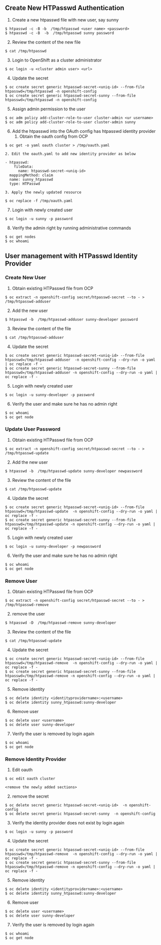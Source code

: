 ## Create New HTPasswd Authentication



1. Create a new htpasswd file with new user, say sunny

```
$ htpasswd -c -B -b  /tmp/htpasswd <user name> <password>
$ htpasswd -c -B  -b  /tmp/htpasswd sunny password
```


2. Review the content of the new file

```
$ cat /tmp/htpasswd 
```


3. Login to OpenShift as a cluster administrator 

```
$ oc login -u <cluster admin user> <url>
```


4. Update the secret

```
$ oc create secret generic htpasswd-secret-<uniq-id> --from-file htpasswd=/tmp/htpasswd -n openshift-config 
$ oc create secret generic htpasswd-secret-sunny --from-file htpasswd=/tmp/htpasswd -n openshift-config 
```


5. Assign admin permission to the user

```
$ oc adm policy add-cluster-role-to-user cluster-admin <ur username>
$ oc adm policy add-cluster-role-to-user cluster-admin sunny
```


6. Add the htpasswd into the OAuth config has htpasswd identity provider
    1. Obtain the oauth config from OCP

```
$ oc get -o yaml oauth cluster > /tmp/oauth.yaml
```


    2. Edit the oauth.yaml to add new identity provider as below

```
- htpasswd:
    fileData:
      name: htpasswd-secret-<uniq-id>
  mappingMethod: claim
  name: sunny_htpasswd
  type: HTPasswd
```


    3. Apply the newly updated resource 

```
$ oc replace -f /tmp/oauth.yaml
```


7. Login with newly created user

```
$ oc login -u sunny -p password
```


8. Verify the admin right by running administrative commands

```
$ oc get nodes
$ oc whoami
```




## User management with HTPasswd Identity Provider


### Create New User



1. Obtain existing HTPasswd file from OCP

```
$ oc extract -n openshift-config secret/htpasswd-secret --to - > /tmp/htpasswd-adduser
```


2. Add the new user

```
$ htpasswd -b  /tmp/htpasswd-adduser sunny-developer password
```


3. Review the content of the file

```
$ cat /tmp/htpasswd-adduser 
```


4. Update the secret

```
$ oc create secret generic htpasswd-secret-<uniq-id> --from-file htpasswd=/tmp/htpasswd-adduser  -n openshift-config --dry-run -o yaml | oc replace -f -
$ oc create secret generic htpasswd-secret-sunny --from-file htpasswd=/tmp/htpasswd-adduser -n openshift-config --dry-run -o yaml | oc replace -f -
```


5. Login with newly created user

```
$ oc login -u sunny-developer -p password
```


6. Verify the user and make sure he has no admin right

```
$ oc whoami
$ oc get node 
```




### Update User Password



1. Obtain existing HTPasswd file from OCP

```
$ oc extract -n openshift-config secret/htpasswd-secret --to - > /tmp/htpasswd-update
```


2. Add the new user

```
$ htpasswd -b  /tmp/htpasswd-update sunny-developer newpassword
```


3. Review the content of the file

```
$ cat /tmp/htpasswd-update 
```


4. Update the secret

```
$ oc create secret generic htpasswd-secret-<uniq-id> --from-file htpasswd=/tmp/htpasswd-update  -n openshift-config --dry-run -o yaml | oc replace -f -
$ oc create secret generic htpasswd-secret-sunny --from-file htpasswd=/tmp/htpasswd-update -n openshift-config --dry-run -o yaml | oc replace -f -
```


5. Login with newly created user

```
$ oc login -u sunny-developer -p newpassword
```


6. Verify the user and make sure he has no admin right

```
$ oc whoami
$ oc get node 
```




### Remove User 



1. Obtain existing HTPasswd file from OCP

```
$ oc extract -n openshift-config secret/htpasswd-secret --to - > /tmp/htpasswd-remove
```


2. remove the user

```
$ htpasswd -D  /tmp/htpasswd-remove sunny-developer
```


3. Review the content of the file

```
$ cat /tmp/htpasswd-update 
```


4. Update the secret

```
$ oc create secret generic htpasswd-secret-<uniq-id> --from-file htpasswd=/tmp/htpasswd-remove  -n openshift-config --dry-run -o yaml | oc replace -f -
$ oc create secret generic htpasswd-secret-sunny --from-file htpasswd=/tmp/htpasswd-remove -n openshift-config --dry-run -o yaml | oc replace -f -
```


5. Remove identity

```
$ oc delete identity <identityprovidername>:<username>
$ oc delete identity sunny_htpasswd:sunny-developer
```


6. Remove user

```
$ oc delete user <username>
$ oc delete user sunny-developer
```


7. Verify the user is removed by login again

```
$ oc whoami
$ oc get node 
```




### Remove Identity Provider 



1. Edit oauth

```
$ oc edit oauth cluster

<remove the newly added sections>
```


2. remove the secret

```
$ oc delete secret generic htpasswd-secret-<uniq-id>  -n openshift-config
$ oc delete secret generic htpasswd-secret-sunny  -n openshift-config
```


3. Verify the identity provider does not exist by login again

```
$ oc login -u sunny -p password
```


4. Update the secret

```
$ oc create secret generic htpasswd-secret-<uniq-id> --from-file htpasswd=/tmp/htpasswd-remove  -n openshift-config --dry-run -o yaml | oc replace -f -
$ oc create secret generic htpasswd-secret-sunny --from-file htpasswd=/tmp/htpasswd-remove -n openshift-config --dry-run -o yaml | oc replace -f -
```


5. Remove identity

```
$ oc delete identity <identityprovidername>:<username>
$ oc delete identity sunny_htpasswd:sunny-developer
```


6. Remove user

```
$ oc delete user <username>
$ oc delete user sunny-developer
```


7. Verify the user is removed by login again

```
$ oc whoami
$ oc get node 
```


